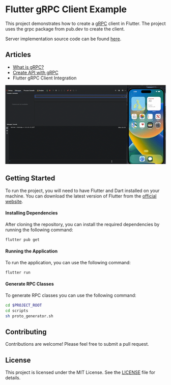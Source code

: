 # Flutter gRPC Client Example

This project demonstrates how to create a [gRPC](https://grpc.io/ "gRPC") client in Flutter. The project uses the grpc package from pub.dev to create the client. 

Server implementation source code can be found [here](https://github.com/SalihCanBinboga/basic_grpc_typescript_example "here").

## Articles

- [What is gRPC?](https://salihcanbinboga.medium.com/grpc-nedir-1-1a9dcc525750 "What is gRPC?")
- [Create API with gRPC](https://salihcanbinboga.medium.com/typescript-ile-grpc-sunucu-olu%C5%9Fturmak-4ae21a394eab "Create API with gRPC")
- Flutter gRPC Client Integration

![ExampleApplicationGif](docs/grpc_flutter_example.gif)

## Getting Started

To run the project, you will need to have Flutter and Dart installed on your machine. You can download the latest version of Flutter from the [official website](https://docs.flutter.dev/get-started/install "official website").

#### Installing Dependencies

After cloning the repository, you can install the required dependencies by running the following command:

```bash
flutter pub get
```

#### Running the Application

To run the application, you can use the following command:

```bash
flutter run
```

#### Generate RPC Classes

To generate RPC classes you can use the following command:

```bash
cd $PROJECT_ROOT
cd scripts
sh proto_generator.sh
```

## Contributing
Contributions are welcome! Please feel free to submit a pull request.

## License
This project is licensed under the MIT License. See the [LICENSE](https://github.com/SalihCanBinboga/grpc_client_flutter/blob/master/LICENSE "LICENSE") file for details.